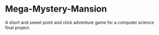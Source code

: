 # Mega-Mystery-Mansion
A short and sweet point and click adventure game for a computer science final project.
